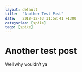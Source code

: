 ```yaml
---
layout: default
title:  "Another Test Post"
date:   2018-12-03 11:58:41 +1300
categories: [spike]
tags: [spike]
---
```

<h1>Another test post</h1>
Well why wouldn't ya